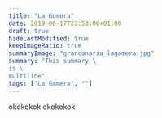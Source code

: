 ```yaml
---
title: "La Gomera"
date: 2019-06-17T23:53:00+01:00
draft: true
hideLastModified: true
keepImageRatio: true
summaryImage: "grancanaria_lagomera.jpg"
summary: "This summary \
is \
multiline"
tags: ["La Gomera", ""]
---
```


okokokok
okokokok
